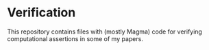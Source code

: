 # Verification

This repository contains files with (mostly Magma) code for verifying computational assertions in some of my papers.


